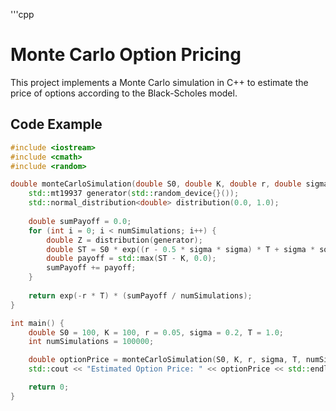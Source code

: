 '''cpp
# Monte Carlo Option Pricing

This project implements a Monte Carlo simulation in C++ to estimate the price of options according to the Black-Scholes model.

## Code Example

```cpp
#include <iostream>
#include <cmath>
#include <random>

double monteCarloSimulation(double S0, double K, double r, double sigma, double T, int numSimulations) {
    std::mt19937 generator(std::random_device{}());
    std::normal_distribution<double> distribution(0.0, 1.0);
    
    double sumPayoff = 0.0;
    for (int i = 0; i < numSimulations; i++) {
        double Z = distribution(generator);
        double ST = S0 * exp((r - 0.5 * sigma * sigma) * T + sigma * sqrt(T) * Z);
        double payoff = std::max(ST - K, 0.0);
        sumPayoff += payoff;
    }
    
    return exp(-r * T) * (sumPayoff / numSimulations);
}

int main() {
    double S0 = 100, K = 100, r = 0.05, sigma = 0.2, T = 1.0;
    int numSimulations = 100000;

    double optionPrice = monteCarloSimulation(S0, K, r, sigma, T, numSimulations);
    std::cout << "Estimated Option Price: " << optionPrice << std::endl;

    return 0;
}


